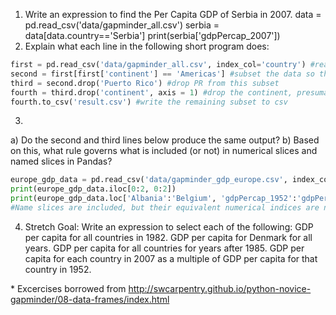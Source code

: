 

1. Write an expression to find the Per Capita GDP of Serbia in 2007.
data = pd.read_csv('data/gapminder_all.csv')
serbia = data[data.country=='Serbia']
print(serbia['gdpPercap_2007'])
2. Explain what each line in the following short program does: 
```python
first = pd.read_csv('data/gapminder_all.csv', index_col='country') #read in the data from all countries, setting country as the index
second = first[first['continent'] == 'Americas'] #subset the data so that the only included countries are on the American continent
third = second.drop('Puerto Rico') #drop PR from this subset
fourth = third.drop('continent', axis = 1) #drop the continent, presumably the continent is common to all countries in this subset
fourth.to_csv('result.csv') #write the remaining subset to csv
```
3. 
a) Do the second and third lines below produce the same output? 
b) Based on this, what rule governs what is included (or not) in numerical slices and named slices in Pandas?
```python
europe_gdp_data = pd.read_csv('data/gapminder_gdp_europe.csv', index_col='country')
print(europe_gdp_data.iloc[0:2, 0:2])
print(europe_gdp_data.loc['Albania':'Belgium', 'gdpPercap_1952':'gdpPercap_1962'])
#Name slices are included, but their equivalent numerical indices are not included.
```


4. Stretch Goal: 
Write an expression to select each of the following:
GDP per capita for all countries in 1982.
GDP per capita for Denmark for all years.
GDP per capita for all countries for years after 1985.
GDP per capita for each country in 2007 as a multiple of GDP per capita for that country in 1952.


\* Excercises borrowed from http://swcarpentry.github.io/python-novice-gapminder/08-data-frames/index.html